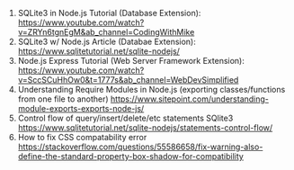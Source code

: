 1. SQLite3 in Node.js Tutorial (Database Extension): https://www.youtube.com/watch?v=ZRYn6tgnEgM&ab_channel=CodingWithMike
2. SQLite3 w/ Node.js Article (Databae Extension): https://www.sqlitetutorial.net/sqlite-nodejs/
3. Node.js Express Tutorial (Web Server Framework Extension): https://www.youtube.com/watch?v=SccSCuHhOw0&t=1777s&ab_channel=WebDevSimplified
4. Understanding Require Modules in Node.js (exporting classes/functions from one file to another) https://www.sitepoint.com/understanding-module-exports-exports-node-js/ 
5. Control flow of query/insert/delete/etc statements SQlite3 https://www.sqlitetutorial.net/sqlite-nodejs/statements-control-flow/ 
6. How to fix CSS compatability error https://stackoverflow.com/questions/55586658/fix-warning-also-define-the-standard-property-box-shadow-for-compatibility 
